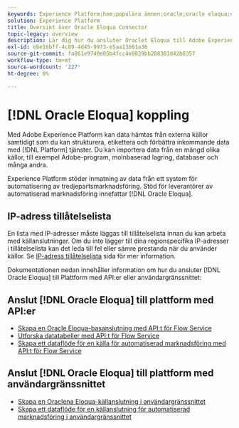 ```yaml
---
keywords: Experience Platform;hem;populära ämnen;oracle;oracle eloqua;eloqua
solution: Experience Platform
title: Översikt över Oracle Eloqua Connector
topic-legacy: overview
description: Lär dig hur du ansluter Oraclet Eloqua till Adobe Experience Platform med hjälp av API:er eller användargränssnittet.
exl-id: ebe16bff-4c89-4d45-9973-e5aa13b61a36
source-git-commit: fa861e9740e05b4fcc4e8039bb288301d42b8357
workflow-type: tm+mt
source-wordcount: '227'
ht-degree: 0%

---
```


# [!DNL Oracle Eloqua] koppling

Med Adobe Experience Platform kan data hämtas från externa källor samtidigt som du kan strukturera, etikettera och förbättra inkommande data med [!DNL Platform] tjänster. Du kan importera data från en mängd olika källor, till exempel Adobe-program, molnbaserad lagring, databaser och många andra.

Experience Platform stöder inmatning av data från ett system för automatisering av tredjepartsmarknadsföring. Stöd för leverantörer av automatiserad marknadsföring innefattar [!DNL Oracle Eloqua].

## IP-adress tillåtelselista

En lista med IP-adresser måste läggas till tillåtelselista innan du kan arbeta med källanslutningar. Om du inte lägger till dina regionspecifika IP-adresser i tillåtelselista kan det leda till fel eller sämre prestanda när du använder källor. Se [IP-adress tillåtelselista](../../ip-address-allow-list.md) sida för mer information.

Dokumentationen nedan innehåller information om hur du ansluter [!DNL Oracle Eloqua] till Plattform med API:er eller användargränssnittet:

## Anslut [!DNL Oracle Eloqua] till plattform med API:er

* [Skapa en Oracle Eloqua-basanslutning med API:t för Flow Service](../../tutorials/api/create/marketing-automation/oracle-eloqua.md)
* [Utforska datatabeller med API:t för Flow Service](../../tutorials/api/explore/tabular.md)
* [Skapa ett dataflöde för en källa för automatiserad marknadsföring med API:t för Flow Service](../../tutorials/api/collect/marketing-automation.md)

## Anslut [!DNL Oracle Eloqua] till plattform med användargränssnittet

* [Skapa en Oraclena Eloqua-källanslutning i användargränssnittet](../../tutorials/ui/create/marketing-automation/oracle-eloqua.md)
* [Skapa ett dataflöde för en källanslutning för automatiserad marknadsföring i användargränssnittet](../../tutorials/ui/dataflow/marketing-automation.md)
